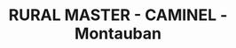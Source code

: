 ---
title: "RURAL MASTER - CAMINEL - Montauban"
url: /montauban/rural-master-caminel-montauban/
shop: entretien des terrains
---